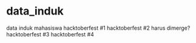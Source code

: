 # data_induk
data induk mahasiswa
hacktoberfest #1
hacktoberfest #2
harus dimerge?
hacktoberfest #3
hacktoberfest #4